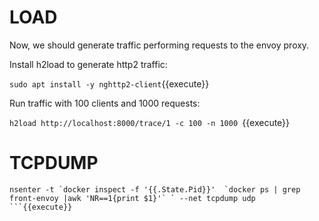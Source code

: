 # LOAD
Now, we should generate traffic performing requests to the envoy proxy.

Install h2load to generate http2 traffic:

`sudo apt install -y nghttp2-client`{{execute}}

Run traffic with 100 clients and 1000 requests:

`h2load http://localhost:8000/trace/1 -c 100 -n 1000 `{{execute}}


# TCPDUMP

```
nsenter -t `docker inspect -f '{{.State.Pid}}'  `docker ps | grep front-envoy |awk 'NR==1{print $1}'` ` --net tcpdump udp
```{{execute}}

